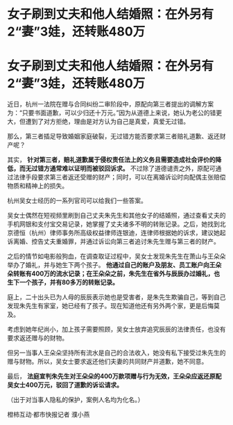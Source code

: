 # 女子刷到丈夫和他人结婚照：在外另有2“妻”3娃，还转账480万

# 女子刷到丈夫和他人结婚照：在外另有2“妻”3娃，还转账480万

近日，杭州一法院在赠与合同纠纷二审阶段中，原配向第三者提出的调解方案为：“只要书面道歉，可以少归还十万元。”因为从道德上来说，她认为老公的错更大，但遭到了对方拒绝，理由是对方认为自己是真爱，真爱无过错。

那么，第三者插足导致婚姻家庭破裂，无过错方能否要求第三者赔礼道歉、返还财产呢？

其实， **针对第三者，赔礼道歉属于侵权责任法上的义务且需要造成社会评价的降低，而无过错方通常难以证明而被驳回诉求。**
不过除了道德谴责之外，原配可通过法律手段要求第三者返还受赠的财产；同时，可以在离婚诉讼时向配偶主张赔偿物质和精神上的损失。

杭州吴女士经历的一系列官司可以给我们一些答案。

吴女士偶然在短视频里刷到自己丈夫朱先生和其他女子的结婚照，通过查看丈夫的手机网银和支付宝交易记录，她掌握了丈夫诸多不明的转账记录。之后，她找到北京德恒（杭州）律师事务所高级权益律师连银迪，连律师根据她的诉求，建议她起诉离婚、控告丈夫重婚罪，并通过诉讼向第三者追讨朱先生赠与第三者的财产。

之后的情节如电影般狗血，在调查取证过程中，吴女士发现朱先生在萧山与王朵朵举办了婚礼，并与她生下两个孩子。
**他通过自己的账户及朋友、员工账户向王朵朵转账有400万的流水记录；在王朵朵之前，朱先生在省外与辰辰办过婚礼，也生下一个孩子，并有80多万的转账记录。**

庭上，二十出头已为人母的辰辰表示她也是受害者，是朱先生欺骗自己，等到自己发现朱先生有家室，她已经有了孩子。现在知道他还有另外两个家，更是后悔莫及。

考虑到她年纪尚小，加上孩子需要照顾，吴女士放弃追究辰辰的法律责任，也没有要求返还赠与的财物。

但另一当事人王朵朵坚持所有流水是自己的合法收入，她没有私下接受过朱先生的赠与财物。所以，吴女士要求返还他们夫妻的共同财产并道歉，她不同意。

最后， **法庭宣判朱先生对王朵朵的400万款项赠与行为无效，王朵朵应返还原配吴女士400万元，驳回了道歉的诉讼请求。**

（出于对当事人隐私的保护，案例人名均为化名。）

橙柿互动·都市快报记者 濮小燕

